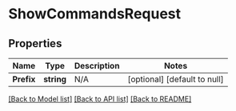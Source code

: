 # ShowCommandsRequest

## Properties
Name | Type | Description | Notes
------------ | ------------- | ------------- | -------------
**Prefix** | **string** | N/A | [optional] [default to null]

[[Back to Model list]](../README.md#documentation-for-models) [[Back to API list]](../README.md#documentation-for-api-endpoints) [[Back to README]](../README.md)


